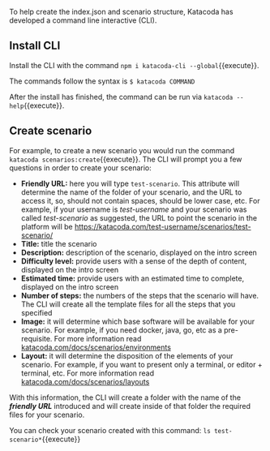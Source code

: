 To help create the index.json and scenario structure, Katacoda has developed a command line interactive (CLI).

## Install CLI

Install the CLI with the command `npm i katacoda-cli --global`{{execute}}.

The commands follow the syntax is
`$ katacoda COMMAND`

After the install has finished, the command can be run via `katacoda --help`{{execute}}.

## Create scenario
For example, to create a new scenario you would run the command `katacoda scenarios:create`{{execute}}. The CLI will prompt you a few questions in order to create your scenario:
- **Friendly URL:** here you will type `test-scenario`. This attribute will determine the name of the folder of your scenario, and the URL to access it, so, should not contain spaces, should be lower case, etc. For example, if your username is *test-username* and your scenario was called *test-scenario* as suggested, the URL to point the scenario in the platform will be https://katacoda.com/test-username/scenarios/test-scenario/
- **Title:** title the scenario
- **Description:** description of the scenario, displayed on the intro screen
- **Difficulty level:** provide users with a sense of the depth of content, displayed on the intro screen
- **Estimated time:** provide users with an estimated time to complete, displayed on the intro screen
- **Number of steps:** the numbers of the steps that the scenario will have. The CLI will create all the template files for all the steps that you specified
- **Image:** it will determine which base software will be available for your scenario. For example, if you need docker, java, go, etc as a pre-requisite. For more information read [katacoda.com/docs/scenarios/environments](https://katacoda.com/docs/scenarios/environments)
- **Layout:** it will determine the disposition of the elements of your scenario. For example, if you want to present only a terminal, or editor + terminal, etc. For more information read [katacoda.com/docs/scenarios/layouts](https://katacoda.com/docs/scenarios/layouts)

With this information, the CLI will create a folder with the name of the ***friendly URL*** introduced and will create inside of that folder the required files for your scenario.

You can check your scenario created with this command:
`ls test-scenario*`{{execute}}